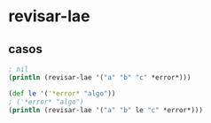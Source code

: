 # revisar-lae

## casos
```clojure
; nil
(println (revisar-lae '("a" "b" "c" *error*)))

(def le '('*error* "algo"))
; ('*error* "algo")
(println (revisar-lae '("a" "b" le "c" *error*)))
```
